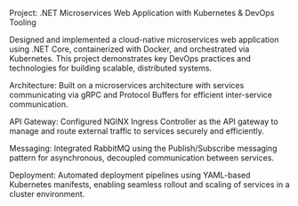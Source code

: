 Project: .NET Microservices Web Application with Kubernetes & DevOps Tooling

Designed and implemented a cloud-native microservices web application using .NET Core, containerized with Docker, and orchestrated via Kubernetes. This project demonstrates key DevOps practices and technologies for building scalable, distributed systems.

Architecture: Built on a microservices architecture with services communicating via gRPC and Protocol Buffers for efficient inter-service communication.

API Gateway: Configured NGINX Ingress Controller as the API gateway to manage and route external traffic to services securely and efficiently.

Messaging: Integrated RabbitMQ using the Publish/Subscribe messaging pattern for asynchronous, decoupled communication between services.

Deployment: Automated deployment pipelines using YAML-based Kubernetes manifests, enabling seamless rollout and scaling of services in a cluster environment.

